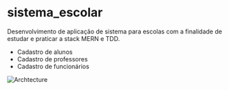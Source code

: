 # sistema_escolar
Desenvolvimento de aplicação de sistema para escolas com a finalidade de estudar e praticar a stack MERN e TDD.

- Cadastro de alunos
- Cadastro de professores
- Cadastro de funcionários


![Archtecture](https://user-images.githubusercontent.com/44481544/194727091-964910b6-9fe9-400f-bd62-79eb3cd26add.jpg)

